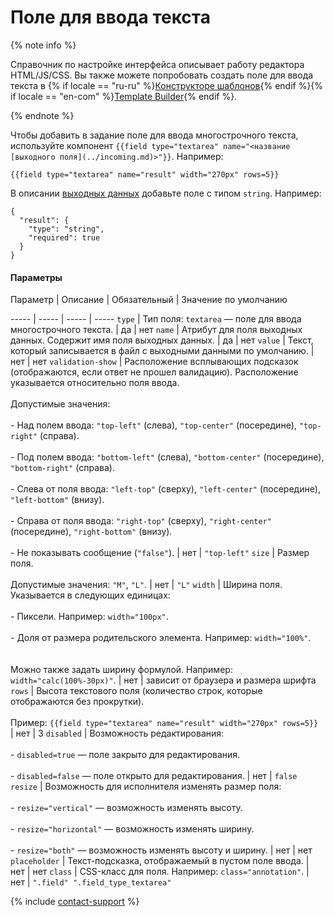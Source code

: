 # Поле для ввода текста

{% note info %}

Справочник по настройке интерфейса описывает работу редактора HTML/JS/CSS. Вы также можете попробовать создать поле для ввода текста в {% if locale == "ru-ru" %}[Конструкторе шаблонов](https://toloka.ai/ru/docs/template-builder/reference/field.textarea){% endif %}{% if locale == "en-com" %}[Template Builder](https://toloka.ai/en/docs/template-builder/reference/field.textarea){% endif %}.

{% endnote %}


Чтобы добавить в задание поле для ввода многострочного текста, используйте компонент `{{field type="textarea" name="<название [выходного поля](../incoming.md)>"}}`. Например:

```no-highlight
{{field type="textarea" name="result" width="270px" rows=5}}
```

В описании [выходных данных](../incoming.md) добавьте поле с типом `string`. Например:

```no-highlight
{
  "result": {
    "type": "string",
    "required": true
  }
}
```

#### Параметры


Параметр
 |
Описание
 |
Обязательный
 |
Значение по умолчанию

----- | ----- | ----- | -----
``` type ``` | Тип поля: `textarea` — поле для ввода многострочного текста. | да | нет
``` name ``` | Атрибут для поля выходных данных. Содержит имя поля выходных данных. | да | нет
``` value ``` | Текст, который записывается в файл с выходными данными по умолчанию. | нет | нет
``` validation-show ``` | Расположение всплывающих подсказок (отображаются, если ответ не прошел валидацию). Расположение указывается относительно поля ввода.<br/><br/>Допустимые значения:<br/><br/>- Над полем ввода: `"top-left"` (слева), `"top-center"` (посередине), `"top-right"` (справа).<br/>    <br/>- Под полем ввода: `"bottom-left"` (слева), `"bottom-center"` (посередине), `"bottom-right"` (справа).<br/>    <br/>- Слева от поля ввода: `"left-top"` (сверху), `"left-center"` (посередине), `"left-bottom"` (внизу).<br/>    <br/>- Справа от поля ввода: `"right-top"` (сверху), `"right-center"` (посередине), `"right-bottom"` (внизу).<br/>    <br/>- Не показывать сообщение (`"false"`). | нет | ``` "top-left" ```
``` size ``` | Размер поля.<br/><br/>Допустимые значения: `"M"`, `"L"`. | нет | ``` "L" ```
``` width ``` | Ширина поля. Указывается в следующих единицах:<br/><br/>- Пиксели. Например: `width="100px"`.<br/>    <br/>- Доля от размера родительского элемента. Например: `width="100%"`.<br/>    <br/><br/>Можно также задать ширину формулой. Например: `width="calc(100%-30px)"`. | нет | зависит от браузера и размера шрифта
``` rows ``` | Высота текстового поля (количество строк, которые отображаются без прокрутки).<br/><br/>Пример: ``` {{field type="textarea" name="result" width="270px" rows=5}}  ``` | нет | 3
``` disabled ``` | Возможность редактирования:<br/><br/>- `disabled=true` — поле закрыто для редактирования.<br/>    <br/>- `disabled=false` — поле открыто для редактирования. | нет | ``` false ```
``` resize ``` | Возможность для исполнителя изменять размер поля:<br/><br/>- `resize="vertical"` — возможность изменять высоту.<br/>    <br/>- `resize="horizontal"` — возможность изменять ширину.<br/>    <br/>- `resize="both"` — возможность изменять высоту и ширину. | нет | нет
``` placeholder ``` | Текст-подсказка, отображаемый в пустом поле ввода. | нет | нет
``` class ``` | CSS-класс для поля. Например: `class="annotation"`. | нет | ``` ".field" ".field_type_textarea" ```

{% include [contact-support](../../_includes/contact-support-help.md) %}